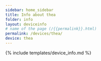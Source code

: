 ```yaml
---
sidebar: home_sidebar
title: Info about thea
folder: info
layout: deviceinfo
# name of the page (/{{permalink}}.html)
permalink: /devices/thea/
device: thea
---
```

{% include templates/device_info.md %}
